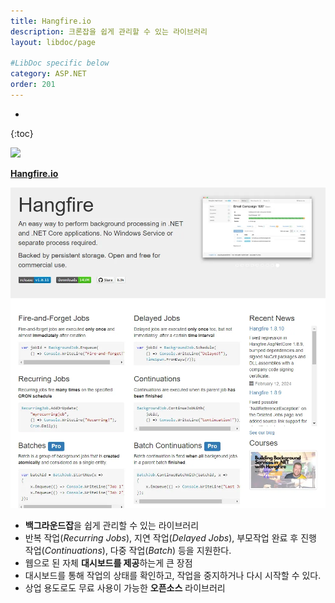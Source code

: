 ```yaml
---
title: Hangfire.io
description: 크론잡을 쉽게 관리할 수 있는 라이브러리
layout: libdoc/page

#LibDoc specific below
category: ASP.NET
order: 201
---
```

* 
{:toc}

<img src="https://img.shields.io/badge/ASP.NET Core-512BD4?style=flat&logo=.NET&logoColor=white"/>

**[Hangfire.io](https://www.hangfire.io/)**

![](/assets/aspnet/AspNet_201_Hangfire_io/AspNet_201_Hangfire_io.webp)

* **백그라운드잡**을 쉽게 관리할 수 있는 라이브러리
* 반복 작업(*Recurring Jobs*), 지연 작업(*Delayed Jobs*), 부모작업 완료 후 진행 작업(*Continuations*), 다중 작업(*Batch*) 등을 지원한다.
* 웹으로 된 자체 **대시보드를 제공**하는게 큰 장점
* 대시보드를 통해 작업의 상태를 확인하고, 작업을 중지하거나 다시 시작할 수 있다.
* 상업 용도로도 무료 사용이 가능한 **오픈소스** 라이브러리